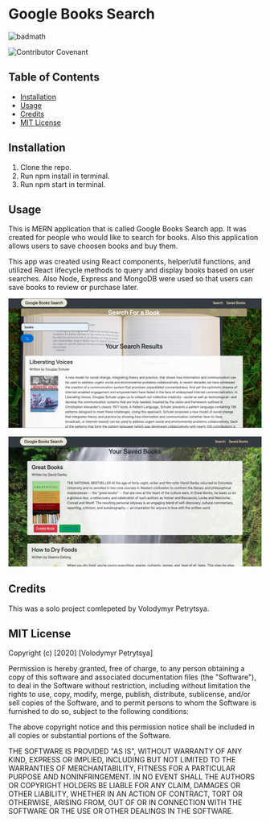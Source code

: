 # Google Books Search

![badmath](https://img.shields.io/badge/Books-search-yellow)

![Contributor Covenant](https://img.shields.io/badge/license-MIT-brightgreen)

## Table of Contents

* [Installation](#installation)
* [Usage](#usage)
* [Credits](#credits)
* [MIT License](#mit_license)

## Installation
1. Clone the repo.
2. Run npm install in terminal.
3. Run npm start in terminal.

## Usage

This is MERN application that is called Google Books Search app. It was created for people who would like to search for books. Also this application allows  users to save choosen books and buy them.

  This app was created using  React components,  helper/util functions, and utilized React lifecycle methods to query and display books based on user searches. Also  Node, Express and MongoDB were used so that users can save books to review or purchase later.


<!-- [ Link to the Deployed Google Books Search App](https://google-boks-search.herokuapp.com/)
 -->


!["Search" page](client/src/images/homePage.png)

!["SavedBooks" page](client/src/images/savedPage.png)


## Credits

This was a solo project comlepeted by Volodymyr Petrytsya.

## MIT License 

Copyright (c) [2020] [Volodymyr Petrytsya]

Permission is hereby granted, free of charge, to any person obtaining a copy
of this software and associated documentation files (the "Software"), to deal
in the Software without restriction, including without limitation the rights
to use, copy, modify, merge, publish, distribute, sublicense, and/or sell
copies of the Software, and to permit persons to whom the Software is
furnished to do so, subject to the following conditions:

The above copyright notice and this permission notice shall be included in all
copies or substantial portions of the Software.

THE SOFTWARE IS PROVIDED "AS IS", WITHOUT WARRANTY OF ANY KIND, EXPRESS OR
IMPLIED, INCLUDING BUT NOT LIMITED TO THE WARRANTIES OF MERCHANTABILITY,
FITNESS FOR A PARTICULAR PURPOSE AND NONINFRINGEMENT. IN NO EVENT SHALL THE
AUTHORS OR COPYRIGHT HOLDERS BE LIABLE FOR ANY CLAIM, DAMAGES OR OTHER
LIABILITY, WHETHER IN AN ACTION OF CONTRACT, TORT OR OTHERWISE, ARISING FROM,
OUT OF OR IN CONNECTION WITH THE SOFTWARE OR THE USE OR OTHER DEALINGS IN THE
SOFTWARE.
